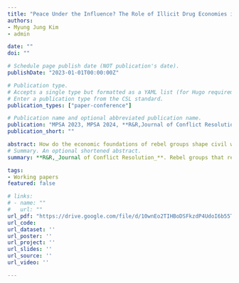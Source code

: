 ```yaml
---
title: "Peace Under the Influence? The Role of Illicit Drug Economies in Peace Processes and Rebel Splintering"
authors:
- Myung Jung Kim
- admin

date: ""
doi: ""

# Schedule page publish date (NOT publication's date).
publishDate: "2023-01-01T00:00:00Z"

# Publication type.
# Accepts a single type but formatted as a YAML list (for Hugo requirements).
# Enter a publication type from the CSL standard.
publication_types: ["paper-conference"]

# Publication name and optional abbreviated publication name.
publication: "MPSA 2023, MPSA 2024, **R&R,Journal of Conflict Resolution**"
publication_short: ""

abstract: How do the economic foundations of rebel groups shape civil war dynamics? While prior research has explored how different resource types affect conflict, less is known about how the illicit nature of certain resources—particularly drug economies—affects peace processes. We argue that the inherent illegality of drug-based financing imposes structural barriers to peace, distinguishing it from other forms of rebel revenue. Using cross-national dyadic data from 1990 to 2011, we find that drug-reliant rebel groups are 33\% less likely to initiate peace talks and over six times more likely to fragment once negotiations begin. These findings suggest that drug-based financing generates a self-reinforcing cycle that sustains violence. In contrast to accounts emphasizing grievances produced by peace processes, we show that some groups may be structurally predisposed to reject peace altogether. Our findings call for theoretical and policy approaches tailored to the distinct challenges posed by illicit rebel drug economies.
# Summary. An optional shortened abstract.
summary: **R&R,_Journal of Conflict Resolution_**. Rebel groups that rely on drug-based financing are structurally less likely to pursue peace and more prone to fragmentation during negotiations, underscoring the unique challenges illicit economies pose to conflict resolution.

tags:
- Working papers
featured: false

# links:
# - name: ""
#   url: ""
url_pdf: "https://drive.google.com/file/d/10wnEo2TIHBoDSFkzdP4UdoI6b55TATtj/view?usp=share_link"
url_code: 
url_dataset: ''
url_poster: ''
url_project: ''
url_slides: ''
url_source: ''
url_video: ''

---
```

